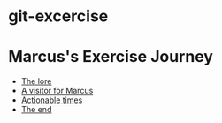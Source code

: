# git-excercise

# Marcus's Exercise Journey

- [The lore](chapter1.md)
- [A visitor for Marcus](chapter2.md)
- [Actionable times](chapter3.md)
- [The end](chapter4.md)
